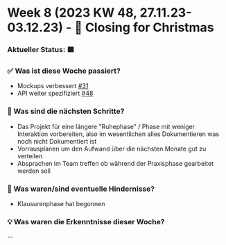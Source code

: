 # Week 8 (2023 KW 48, 27.11.23-03.12.23) - 🎄 Closing for Christmas

### Aktueller Status: 🟩

### ✅ Was ist diese Woche passiert?

- Mockups verbessert [#31](https://github.com/SE-TINF22B2/G5-DuoGradus/issues/31)
- API weiter spezifiziert [#48](https://github.com/SE-TINF22B2/G5-DuoGradus/issues/48)

### 👣 Was sind die nächsten Schritte?

- Das Projekt für eine längere "Ruhephase" / Phase mit weniger Interaktion vorbereiten, also im wesentlichen alles Dokumentieren was noch nicht Dokumentiert ist
- Vorrausplanen um den Aufwand über die nächsten Monate gut zu verteilen
- Absprachen im Team treffen ob während der Praxisphase gearbeitet werden soll

### 🤺 Was waren/sind eventuelle Hindernisse?

- Klausurenphase hat begonnen

### 💡 Was waren die Erkenntnisse dieser Woche?

--
